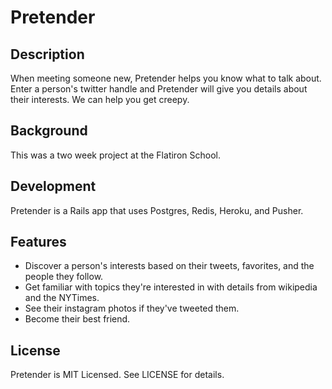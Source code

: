 # Pretender

## Description

When meeting someone new, Pretender helps you know what to talk about. Enter a person's twitter handle and Pretender will give you details about their interests. We can help you get creepy.

## Background

This was a two week project at the Flatiron School. 

## Development

Pretender is a Rails app that uses Postgres, Redis, Heroku, and Pusher. 

## Features

 - Discover a person's interests based on their tweets, favorites, and the people they follow.
 - Get familiar with topics they're interested in with details from wikipedia and the NYTimes.
 - See their instagram photos if they've tweeted them.
 - Become their best friend.

## License

Pretender is MIT Licensed. See LICENSE for details.
